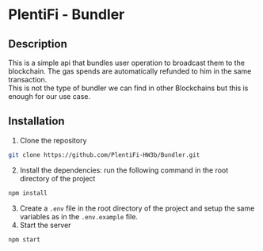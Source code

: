 # PlentiFi - Bundler

## Description
This is a simple api that bundles user operation to broadcast them to the blockchain. The gas spends are automatically refunded to him in the same transaction.<br>This is not the type of bundler we can find in other Blockchains but this is enough for our use case.

## Installation

1. Clone the repository
```bash
git clone https://github.com/PlentiFi-HW3b/Bundler.git
```
2. Install the dependencies: run the following command in the root directory of the project
```bash
npm install
```
3. Create a `.env` file in the root directory of the project and setup the same variables as in the `.env.example` file.
4. Start the server
```bash
npm start
```

